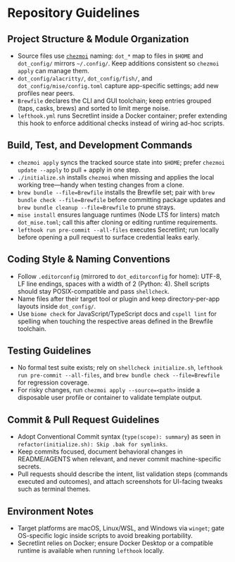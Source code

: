 # Repository Guidelines

## Project Structure & Module Organization

- Source files use [`chezmoi`](https://www.chezmoi.io/) naming: `dot_*` map to files in `$HOME` and `dot_config/` mirrors `~/.config/`. Keep additions consistent so `chezmoi apply` can manage them.
- `dot_config/alacritty/`, `dot_config/fish/`, and `dot_config/mise/config.toml` capture app-specific settings; add new profiles near peers.
- `Brewfile` declares the CLI and GUI toolchain; keep entries grouped (taps, casks, brews) and sorted to limit merge noise.
- `lefthook.yml` runs Secretlint inside a Docker container; prefer extending this hook to enforce additional checks instead of wiring ad-hoc scripts.

## Build, Test, and Development Commands

- `chezmoi apply` syncs the tracked source state into `$HOME`; prefer `chezmoi update --apply` to pull + apply in one step.
- `./initialize.sh` installs `chezmoi` when missing and applies the local working tree—handy when testing changes from a clone.
- `brew bundle --file=Brewfile` installs the Brewfile set; pair with `brew bundle check --file=Brewfile` before committing package updates and `brew bundle cleanup --file=Brewfile` to prune strays.
- `mise install` ensures language runtimes (Node LTS for linters) match `dot_mise.toml`; call this after cloning or editing runtime requirements.
- `lefthook run pre-commit --all-files` executes Secretlint; run locally before opening a pull request to surface credential leaks early.

## Coding Style & Naming Conventions

- Follow `.editorconfig` (mirrored to `dot_editorconfig` for home): UTF-8, LF line endings, spaces with a width of 2 (Python: 4). Shell scripts should stay POSIX-compatible and pass `shellcheck`.
- Name files after their target tool or plugin and keep directory-per-app layouts inside `dot_config/`.
- Use `biome check` for JavaScript/TypeScript docs and `cspell lint` for spelling when touching the respective areas defined in the Brewfile toolchain.

## Testing Guidelines

- No formal test suite exists; rely on `shellcheck initialize.sh`, `lefthook run pre-commit --all-files`, and `brew bundle check --file=Brewfile` for regression coverage.
- For risky changes, run `chezmoi apply --source=<path>` inside a disposable user profile or container to validate template output.

## Commit & Pull Request Guidelines

- Adopt Conventional Commit syntax (`type(scope): summary`) as seen in `refactor(initialize.sh): Skip .bak for symlinks`.
- Keep commits focused, document behavioral changes in README/AGENTS when relevant, and never commit machine-specific secrets.
- Pull requests should describe the intent, list validation steps (commands executed and outcomes), and attach screenshots for UI-facing tweaks such as terminal themes.

## Environment Notes

- Target platforms are macOS, Linux/WSL, and Windows via `winget`; gate OS-specific logic inside scripts to avoid breaking portability.
- Secretlint relies on Docker; ensure Docker Desktop or a compatible runtime is available when running `lefthook` locally.
